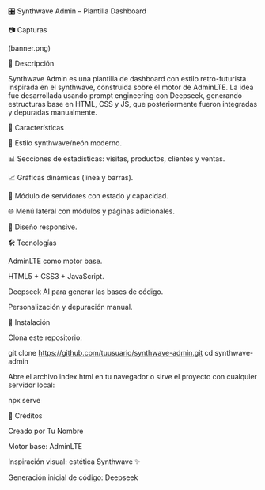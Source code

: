 🎛 Synthwave Admin – Plantilla Dashboard

📷 Capturas

(banner.png)

📌 Descripción

Synthwave Admin es una plantilla de dashboard con estilo retro-futurista inspirada en el synthwave, construida sobre el motor de AdminLTE.
La idea fue desarrollada usando prompt engineering con Deepseek, generando estructuras base en HTML, CSS y JS, que posteriormente fueron integradas y depuradas manualmente.

🚀 Características

🎨 Estilo synthwave/neón moderno.

📊 Secciones de estadísticas: visitas, productos, clientes y ventas.

📈 Gráficas dinámicas (línea y barras).

💾 Módulo de servidores con estado y capacidad.

🌐 Menú lateral con módulos y páginas adicionales.

📱 Diseño responsive.

🛠 Tecnologías

AdminLTE
 como motor base.

HTML5 + CSS3 + JavaScript.

Deepseek AI para generar las bases de código.

Personalización y depuración manual.

📂 Instalación

Clona este repositorio:

git clone https://github.com/tuusuario/synthwave-admin.git
cd synthwave-admin


Abre el archivo index.html en tu navegador o sirve el proyecto con cualquier servidor local:

npx serve

📜 Créditos

Creado por Tu Nombre

Motor base: AdminLTE

Inspiración visual: estética Synthwave ✨

Generación inicial de código: Deepseek

